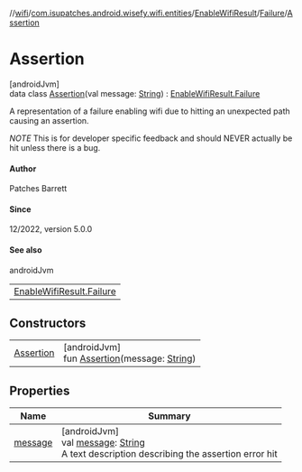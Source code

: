 //[wifi](../../../../../index.md)/[com.isupatches.android.wisefy.wifi.entities](../../../index.md)/[EnableWifiResult](../../index.md)/[Failure](../index.md)/[Assertion](index.md)

# Assertion

[androidJvm]\
data class [Assertion](index.md)(val message: [String](https://kotlinlang.org/api/latest/jvm/stdlib/kotlin/-string/index.html)) : [EnableWifiResult.Failure](../index.md)

A representation of a failure enabling wifi due to hitting an unexpected path causing an assertion.

*NOTE* This is for developer specific feedback and should NEVER actually be hit unless there is a bug.

#### Author

Patches Barrett

#### Since

12/2022, version 5.0.0

#### See also

androidJvm

| |
|---|
| [EnableWifiResult.Failure](../index.md) |

## Constructors

| | |
|---|---|
| [Assertion](-assertion.md) | [androidJvm]<br>fun [Assertion](-assertion.md)(message: [String](https://kotlinlang.org/api/latest/jvm/stdlib/kotlin/-string/index.html)) |

## Properties

| Name | Summary |
|---|---|
| [message](message.md) | [androidJvm]<br>val [message](message.md): [String](https://kotlinlang.org/api/latest/jvm/stdlib/kotlin/-string/index.html)<br>A text description describing the assertion error hit |
